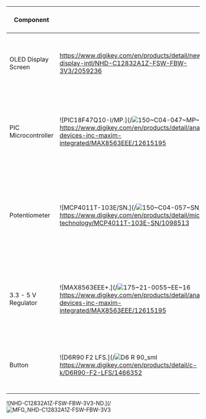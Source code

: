 
| Component |  | Voltage Range (V) | Max Current (mA) | Pros | Cons |
| ---------- | ----------- | ------ | ------------------------------ | ------- | ------- |
| OLED Display Screen |  https://www.digikey.com/en/products/detail/newhaven-display-intl/NHD-C12832A1Z-FSW-FBW-3V3/2059236 | 2.7 - 3.3 | 100 | <ul><li>Inexpensive </li><li>PSOC Compatable</li><li>Visually clear</li><li>Larger Screen  |<ul><li> Smaller voltage input </li><li>Limited display options  |
| PIC Microcontroller | ![PIC18F47Q10-I/MP.](/![150~C04-047~MP~40](https://github.com/user-attachments/assets/3af3f4a4-dec5-4eca-b5ae-b35ef0282502) https://www.digikey.com/en/products/detail/analog-devices-inc-maxim-integrated/MAX8563EEE/12615195 | 1.8 - 5.5 | 5.8 | <ul><li>16-bit pipeline </li><li>PSOC Compatable</li><li>UART</li><li>SPI/I2C Support  |<ul><li> Limited RAM </li><li>Limited processing power </li><li>Small Flash Memory |
| Potentiometer |  ![MCP4011T-103E/SN.](/![150~C04-057~SN,OA~8](https://github.com/user-attachments/assets/bc79ddbf-6744-43f6-b6dd-7f13cf4799a3) https://www.digikey.com/en/products/detail/microchip-technology/MCP4011T-103E-SN/1098513 | 1.8 - 5.5 | 2.5 | <ul><li>I2C Interface </li><li>SOT-23 Compact package</li><li>Digital Control</li><li>Wide Resistance Range ~10Kohm  |<ul><li> I2C Complexity </li><li>Limited Resolution </li><li>5.5V supply |
| 3.3 - 5 V Regulator |  ![MAX8563EEE+.](/![175~21-0055~EE~16](https://github.com/user-attachments/assets/85d63ddf-a8a7-4c06-8473-265e24f89ef8) https://www.digikey.com/en/products/detail/analog-devices-inc-maxim-integrated/MAX8563EEE/12615195 | 5 | 100 | <ul><li>DC-DC step down </li><li>Adjustable Voltage output</li><li>2.2MHz Switching Frequency |<ul><li> Limited Output Current </li><li>Requires external inductor |
| Button |  ![D6R90 F2 LFS.](/![D6 R 90_sml](https://github.com/user-attachments/assets/42778357-858b-40ed-8ae8-fab6e264a9e7) https://www.digikey.com/en/products/detail/c-k/D6R90-F2-LFS/1466352 | 3 | 100 | <ul><li>Universal compatability </li><li>Compact </li><li>UART</li><li>Long lifespan  |</li><li>Limited current handling </li><li>Quantity depends on overall functionality |


![NHD-C12832A1Z-FSW-FBW-3V3-ND.](/![MFG_NHD-C12832A1Z-FSW-FBW-3V3](https://github.com/user-attachments/assets/cd7eb6ce-0679-4ae2-a178-05703a275109)
